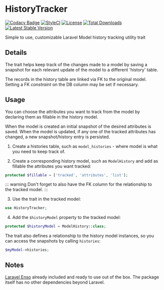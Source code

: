 # HistoryTracker
[![Codacy Badge](https://api.codacy.com/project/badge/Grade/71c1e5e3e2c940fa8f3fb0ebda9db1fb)](https://www.codacy.com/app/laravel-enso/HistoryTracker?utm_source=github.com&utm_medium=referral&utm_content=laravel-enso/HistoryTracker&utm_campaign=badger)
[![StyleCI](https://styleci.io/repos/85500161/shield?branch=master)](https://styleci.io/repos/85500161)
[![License](https://poser.pugx.org/laravel-enso/historytracker/license)](https://packagist.org/packages/laravel-enso/historytracker)
[![Total Downloads](https://poser.pugx.org/laravel-enso/historytracker/downloads)](https://packagist.org/packages/laravel-enso/historytracker)
[![Latest Stable Version](https://poser.pugx.org/laravel-enso/historytracker/version)](https://packagist.org/packages/laravel-enso/historytracker)

Simple to use, customizable Laravel Model history tracking utility trait

## Details

The trait helps keep track of the changes made to a model by saving a snapshot for each relevant update of the model to a different 'history' table.

The records in the history table are linked via FK to the original model. Setting a FK *constraint* on the DB column may be set if necessary.

## Usage
You can choose the attributes you want to track from the model by declaring them as fillable in the history model.

When the model is created an initial snapshot of the desired attributes is saved. When the model is updated, if any one of the tracked attributes has changed, a new snapshot/history entry is persisted.  

1. Create a histories table, such as `model_histories` - where model is what you need to keep track of.

2. Create a corresponding history model, such as `ModelHistory` and add as fillable the attributes you want tracked:

```php 
protected $fillable = ['tracked', 'attributes', 'list'];
```

::: warning
Don't forget to also have the FK column for the relationship to the tracked model.
:::

3. Use the trait in the tracked model:

```php
use HistoryTracker;
```

4. Add the `$historyModel` property to the tracked model:

```php
protected $historyModel = ModelHistory::class;
```

The trait also defines a relationship to the history model instances, so you can access the snapshots by calling `histories`:

```php
$myModel->histories;
```  
    
## Notes

[Laravel Enso](https://github.com/laravel-enso/Enso) already included and ready to use out of the box.
The package itself has no other dependencies beyond Laravel.
